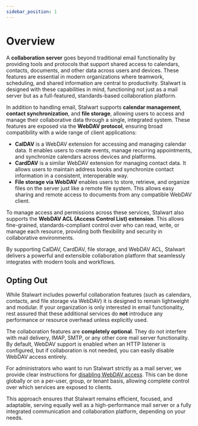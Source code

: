 ```yaml
---
sidebar_position: 1
---
```


# Overview

A **collaboration server** goes beyond traditional email functionality by providing tools and protocols that support shared access to calendars, contacts, documents, and other data across users and devices. These features are essential in modern organizations where teamwork, scheduling, and shared information are central to productivity. Stalwart is designed with these capabilities in mind, functioning not just as a mail server but as a full-featured, standards-based collaboration platform.

In addition to handling email, Stalwart supports **calendar management**, **contact synchronization**, and **file storage**, allowing users to access and manage their collaborative data through a single, integrated system. These features are exposed via the **WebDAV protocol**, ensuring broad compatibility with a wide range of client applications:

- **CalDAV** is a WebDAV extension for accessing and managing calendar data. It enables users to create events, manage recurring appointments, and synchronize calendars across devices and platforms.
- **CardDAV** is a similar WebDAV extension for managing contact data. It allows users to maintain address books and synchronize contact information in a consistent, interoperable way.
- **File storage via WebDAV** enables users to store, retrieve, and organize files on the server just like a remote file system. This allows easy sharing and remote access to documents from any compatible WebDAV client.

To manage access and permissions across these services, Stalwart also supports the **WebDAV ACL (Access Control List) extension**. This allows fine-grained, standards-compliant control over who can read, write, or manage each resource, providing both flexibility and security in collaborative environments.

By supporting CalDAV, CardDAV, file storage, and WebDAV ACL, Stalwart delivers a powerful and extensible collaboration platform that seamlessly integrates with modern tools and workflows.

## Opting Out

While Stalwart includes powerful collaboration features (such as calendars, contacts, and file storage via WebDAV) it is designed to remain lightweight and modular. If your organization is only interested in email functionality, rest assured that these additional services do **not** introduce any performance or resource overhead unless explicitly used.

The collaboration features are **completely optional**. They do not interfere with mail delivery, IMAP, SMTP, or any other core mail server functionality. By default, WebDAV support is enabled when an HTTP listener is configured, but if collaboration is not needed, you can easily disable WebDAV access entirely.

For administrators who want to run Stalwart strictly as a mail server, we provide clear instructions for [disabling WebDAV access](/docs/http/webdav/overview#disabling-webdav). This can be done globally or on a per-user, group, or tenant basis, allowing complete control over which services are exposed to clients.

This approach ensures that Stalwart remains efficient, focused, and adaptable, serving equally well as a high-performance mail server or a fully integrated communication and collaboration platform, depending on your needs.
